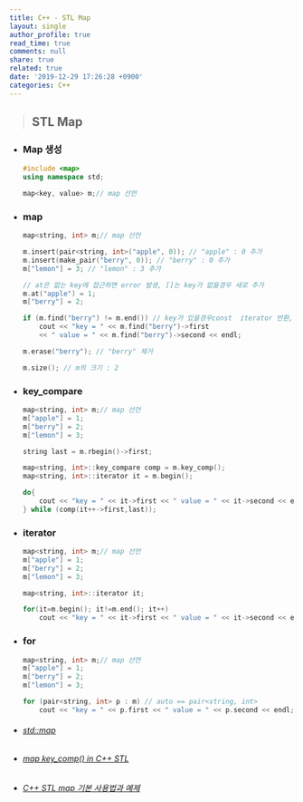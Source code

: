 ```yaml
---
title: C++ - STL Map
layout: single
author_profile: true
read_time: true
comments: null
share: true
related: true
date: '2019-12-29 17:26:28 +0900'
categories: C++
---
```


> ## STL Map

* ### Map 생성

	```c++
	#include <map>
	using namespace std;

	map<key, value> m;// map 선언
	```

* ###  map
	```c++
	map<string, int> m;// map 선언

	m.insert(pair<string, int>("apple", 0)); // "apple" : 0 추가
	m.insert(make_pair("berry", 0)); // "berry" : 0 추가
	m["lemon"] = 3; // "lemon" : 3 추가

	// at은 없는 key에 접근하면 error 발생, []는 key가 없을경우 새로 추가
	m.at("apple") = 1;
	m["berry"] = 2;
	
	if (m.find("berry") != m.end()) // key가 있을경우const  iterator 반환, 없으면 m.end() 반환
        cout << "key = " << m.find("berry")->first
        << " value = " << m.find("berry")->second << endl;
	
	m.erase("berry"); // "berry" 제거
	
	m.size(); // m의 크기 : 2
	```

* ### key_compare
	```c++
	map<string, int> m;// map 선언
	m["apple"] = 1;
	m["berry"] = 2;
	m["lemon"] = 3;

	string last = m.rbegin()->first;

	map<string, int>::key_compare comp = m.key_comp();
	map<string, int>::iterator it = m.begin();
	
	do{
		cout << "key = " << it->first << " value = " << it->second << endl;
	} while (comp(it++->first,last));
	
	```
	
* ### iterator
	```c++
	map<string, int> m;// map 선언
	m["apple"] = 1;
	m["berry"] = 2;
	m["lemon"] = 3;
	
	map<string, int>::iterator it;

	for(it=m.begin(); it!=m.end(); it++)
		cout << "key = " << it->first << " value = " << it->second << endl;
	```

* ### for
	```c++
	map<string, int> m;// map 선언
	m["apple"] = 1;
	m["berry"] = 2;
	m["lemon"] = 3;

	for (pair<string, int> p : m) // auto == pair<string, int> 
		cout << "key = " << p.first << " value = " << p.second << endl;
	```
	
* ###### [std::map]
* ###### [map key_comp() in C++ STL]
* ###### [C++ STL map 기본 사용법과 예제]


[std::map]: http://www.cplusplus.com/reference/map/map/
[map key_comp() in C++ STL]: https://www.geeksforgeeks.org/map-key_comp-in-c-stl/
[C++ STL map 기본 사용법과 예제]: https://twpower.github.io/91-how-to-use-map-in-cpp